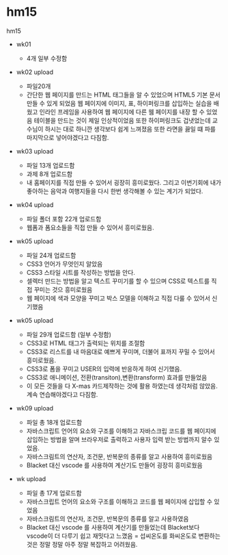 # hm15
hm15
- wk01 
  - 4개 일부 수정함

- wk02 upload
  - 파일20개 
  - 간단한 웹 페이지를 만드는 HTML 태그들을 알 수 있었으며 HTML5 기본 문서 만들 수 있게 되었음
 웹 페이지에 이미지, 표, 하이퍼링크를 삽입하는 실습을 배웠고 인라인 프레임을 사용하여 웹 페이지에 다른 웸 페이지를 내장 할 수 있었음 
 테이블을 만드는 것이 제일 인상적이었음 또한 하이퍼링크도 겁냇었는데 교수님이 하시는 대로 하니깐 생각보다 쉽게 느껴졌음
 또한 라면을 끓일 떄 파를 마지막으로 넣어야겠다고 다짐함.

- wk03 upload
  - 파일 13개 업로드함
  - 과제 8개 업로드함
  - 내 홈페이지를 직접 만들 수 있어서 굉장히 흥미로웠다. 그리고 이번기회에 내가 좋아하는 음악과 여행지들을 다시 한번 생각해볼 수 있는 계기가 되었다. 

- wk04 upload
  - 파일 폴더 포함 22개 업로드함
  - 웹폼과 폼요소들을 직접 만들 수 있어서 흥미로웠음.

- wk05 upload
  - 파일 24개 업로드함
  - CSS3 언어가 무엇인지 알았음
  - CSS3 스타일 시트를 작성하는 방법을 안다.
  - 셀렉터 만드는 방법을 알고 텍스트 꾸미기를 할 수 있으며 CSS로 텍스트를 직접 꾸미는 것으 흥미로웠음
  - 웹 페이지에 색과 모양을 꾸미고 박스 모델을 이해하고 직접 다룰 수 있어서 신기했음


 - wk05 upload
    - 파일 29개 업로드함 (일부 수정함)
    - CSS3로 HTML 태그가 출력되는 위치를 조절함
    - CSS3로 리스트를 내 마음대로 예쁘게 꾸미며, 더불어 표까지 꾸밀 수 있어서 흥미로웠음.
    - CSS3로 폼을 꾸미고 USER의 입력에 반응하게 하여 신기했음.
    - CSS3로 애니메이션, 전환(transiton),변환(transform) 효과를 만들었음
    - 이 모든 것들을 다 X-mas 카드제작하는 것에 활용 하였는데 생각처럼 않았음. 계속 연습해야겠다고 다짐함.
    
  - wk09 upload
     - 파일 총 18개 업로드함 
     - 자바스크립트 언어의 요소와 구조를 이해하고 자바스크립 코드를 웹 페이지에 삽입하는 방법을 알며 브라우저로 출력하고 사용자 입력 받는 방법까지        알수 있었음.
     - 자바스크림트의 연산자, 조건문, 반복문의 종류를 알고 사용하여 흥미로웠음
     - Blacket 대신 vscode 를 사용하여 계산기도 만들어 굉장히 흥미로웠음
     
  - wk upload
    - 파일 총 17게 업로드함
    - 자바스크립트 언어의 요소와 구조를 이해하고 코드를 웹 페이지에 삽입할 수 있었음 
    - 자바스크림트의 연산자, 조건문, 반복문의 종류를 알고 사용하였음
    - Blacket 대신 vscode 를 사용하여 계산기를 만들었는데 Blacket보다 vscode이 더 다루기 쉽고 재밋다고 느꼈음
    = 섭씨온도를 화씨온도로 변환하는 것은 정말 정말 아주 정말 복잡하고 어려웠음.
